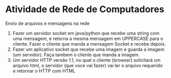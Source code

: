 # Atividade de Rede de Computadores
Envio de arquivos e mensagens na rede

1. Fazer um servidor socket em java/python que recebe uma string com uma mensagem, e retorna a mesma mensagem em UPPERCASE para o cliente. Fazer o cliente que manda a mensagem Socket e recebe depois.
2. Fazer um aplicativo socket que recebe uma imagem e guarda a imagem (um servidor). Faça tambem o cliente que manda a imagem.
3. Um servidor HTTP versão 1.1, no qual o cliente (browser) solicitará um arquivo html, o servidor (que voce vai fazer) vai ler o arquivo requerido e retornar o HTTP com HTML
